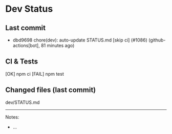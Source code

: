 # Dev Status

## Last commit
- dbd9698 chore(dev): auto-update STATUS.md [skip ci] (#1086) (github-actions[bot], 81 minutes ago)
## CI & Tests
[OK] npm ci
[FAIL] npm test

## Changed files (last commit)
dev/STATUS.md

---
Notes:
- ...
